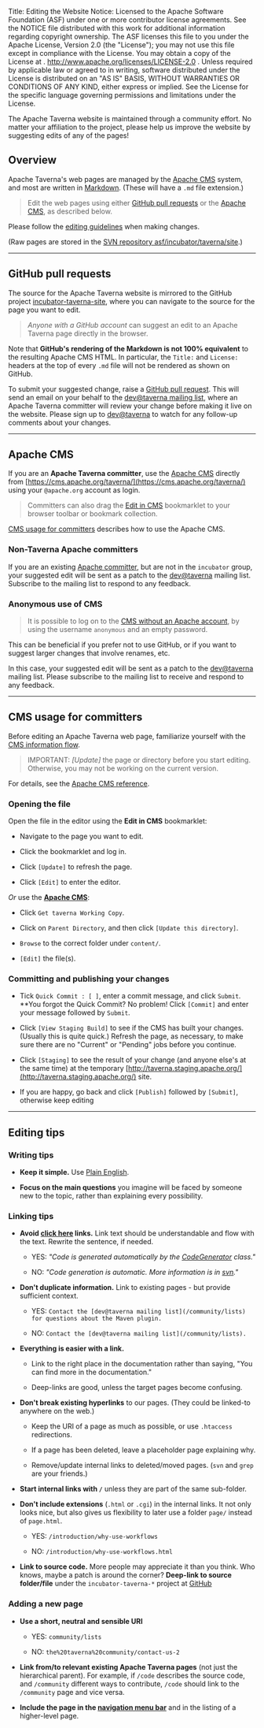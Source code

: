 Title:     Editing the Website
Notice:    Licensed to the Apache Software Foundation (ASF) under one
           or more contributor license agreements.  See the NOTICE file
           distributed with this work for additional information
           regarding copyright ownership.  The ASF licenses this file
           to you under the Apache License, Version 2.0 (the
           "License"); you may not use this file except in compliance
           with the License.  You may obtain a copy of the License at
           .
             http://www.apache.org/licenses/LICENSE-2.0
           .
           Unless required by applicable law or agreed to in writing,
           software distributed under the License is distributed on an
           "AS IS" BASIS, WITHOUT WARRANTIES OR CONDITIONS OF ANY
           KIND, either express or implied.  See the License for the
           specific language governing permissions and limitations
           under the License.

The Apache Taverna website is maintained through a community effort.
No matter your affiliation to the project, please help us improve the website by
suggesting edits of any of the pages!


## Overview

Apache Taverna's web pages are managed by the [Apache CMS](http://www.apache.org/dev/cmsref.html) system, and most are written in [Markdown](https://www.apache.org/dev/cmsref.html#markdown). (These will have a `.md` file extension.)

>Edit the web pages using either
<a href="#github">GitHub pull requests</a>
or the <a href="#apache-cms">Apache CMS</a>, as described below.

Please follow the <a href="#editing-tips">editing guidelines</a> when making changes.

(Raw pages are stored in the <a href="http://svn.apache.org/repos/asf/incubator/taverna/site/">SVN repository asf/incubator/taverna/site</a>.)


-----
<a name=github></a>
## GitHub pull requests

The source for the Apache Taverna website is mirrored to the GitHub project
[incubator-taverna-site](https://github.com/apache/incubator-taverna-site/tree/trunk/content),
where you can navigate to the source for the page you want to edit.

>*Anyone with a GitHub account*
can suggest an edit to an Apache Taverna page directly in the browser.

Note that **GitHub's rendering of the Markdown is not 100% equivalent** to the resulting Apache CMS HTML.  In particular, the `Title:` and `License:` headers at the top
of every `.md` file will not be rendered as shown on GitHub.

To submit your suggested change, raise a
[GitHub pull request](https://github.com/apache/incubator-taverna-site/pulls).
This will send an email on your behalf to the
[dev@taverna mailing list](/community/lists#devtaverna), where
an Apache Taverna committer will review your change before making it live
on the website.
Please sign up to [dev@taverna](/community/lists#devtaverna)
to watch for any follow-up comments about your changes.


-----
<a name=apache-cms></a>
## Apache CMS

If you are an **Apache Taverna committer**, use the
[Apache CMS](http://www.apache.org/dev/cmsref.html) directly from
[https://cms.apache.org/taverna/](https://cms.apache.org/taverna/) using your `@apache.org` account as login.

>Committers can also drag the
<a href="javascript:void(location.href='https://cms.apache.org/redirect?uri='+escape(location.href))">Edit in CMS</a>
 bookmarklet to your browser toolbar or bookmark collection.

<a href="#cms-for-committers">CMS usage for committers</a> describes how to use the Apache CMS.

### Non-Taverna Apache committers

If you are an existing
[Apache committer](https://people.apache.org/phonebook.html?unix=committers),
but are not in the `incubator` group,  your suggested edit will be sent as a patch to the
[dev@taverna](/community/lists#devtaverna) mailing list.
Subscribe to the mailing list to respond to any feedback.


### Anonymous use of CMS

>It is possible to log on to the
[CMS without an Apache account](http://www.apache.org/dev/cmsref.html#faq),
by using the username `anonymous` and an empty password.

This can be beneficial if you
prefer not to use GitHub, or if you want to suggest larger changes that
involve renames, etc.

In this case, your suggested edit will be sent as a patch to the
[dev@taverna](/community/lists#devtaverna) mailing list. Please subscribe to the mailing list to receive and respond to any feedback.


-----
<a name=cms-for-committers></a>
## CMS usage for committers

Before editing an Apache Taverna web page, familiarize yourself with the [CMS information flow](http://www.apache.org/dev/cmsref.html#flow).

>IMPORTANT: *[Update]* the page or directory before you start editing. Otherwise, you may not be working on the current version.

For details, see the [Apache CMS reference](http://www.apache.org/dev/cmsref.html).

### Opening the file
Open the file in the editor using the **Edit in CMS** bookmarklet:

 * Navigate to the page you want to edit.

 * Click the bookmarklet and log in.

 * Click `[Update]` to refresh the page.

 * Click `[Edit]` to enter the editor.

*Or* use the **[Apache CMS](https://cms.apache.org/taverna/)**:

 * Click `Get taverna Working Copy`.

 * Click on `Parent Directory`, and then click `[Update this directory]`.

 * `Browse` to the correct folder under `content/`.

 * `[Edit]` the file(s).

### Committing and publishing your changes
 * Tick `Quick Commit : [ ]`, enter a commit message, and click `Submit`.
 \**You forgot the Quick Commit? No problem! Click `[Commit]` and enter your message followed by `Submit`.

 * Click `[View Staging Build]` to see if the CMS has built your changes. (Usually
   this is quite quick.) Refresh the page, as necessary, to make sure there are no "Current" or "Pending" jobs before you continue.

 * Click `[Staging]` to see the result of your change (and anyone else's at the same time)
   at the temporary
   [http://taverna.staging.apache.org/](http://taverna.staging.apache.org/) site.

 * If you are happy, go back and click `[Publish]` followed by `[Submit]`,
   otherwise keep editing


-----
<a name=editing-tips></a>
## Editing tips

### Writing tips

 * **Keep it simple.** Use [Plain English](https://en.wikipedia.org/wiki/Plain_English).

 * **Focus on the main questions** you imagine will be faced by someone new to the topic, rather than explaining every possibility.


### Linking tips

  * **Avoid [click here](http://www.cs.tut.fi/~jkorpela/www/click.html) links.**
Link text should be understandable and flow with the text. Rewrite the sentence, if needed.

    * YES: *"Code is generated automatically by the [CodeGenerator](#) class."*

    * NO: *"Code generation is automatic. More information is in [svn](#)."*


  * **Don't duplicate information.** Link to existing pages - but provide sufficient context.

    * YES: `Contact the [dev@taverna mailing list](/community/lists) for questions about the Maven plugin.`  

    * NO: `Contact the [dev@taverna mailing list](/community/lists).`  


  * **Everything is easier with a link.**

    * Link to the right place in the documentation rather than saying, "You can find more in the documentation."

    * Deep-links are good, unless the target pages become confusing.

  * **Don't break existing hyperlinks** to our pages. (They could be linked-to anywhere on the web.)

    * Keep the URI of a page as much as possible, or use `.htaccess` redirections.

    * If a page has been deleted, leave a placeholder page explaining why.

    * Remove/update internal links to deleted/moved pages. (<code>svn</code> and <code>grep</code> are your friends.)


  * **Start internal links with `/`** unless they are part of the same sub-folder.

  * **Don't include extensions** (`.html` or `.cgi`) in the internal links. It not only looks nice, but also gives us flexibility to later use a folder `page/` instead of `page.html`.

    * YES: `/introduction/why-use-workflows`

    * NO:  `/introduction/why-use-workflows.html`   

  * **Link to source code.** More people may appreciate it than you think. Who knows, maybe a patch is around the corner? **Deep-link to source folder/file** under the `incubator-taverna-*` project at
   [GitHub](http://github.com/apache/)

### Adding a new page

  * **Use a short, neutral and sensible URI**

    * YES: `community/lists`

    * NO: `the%20taverna%20community/contact-us-2`

  * **Link from/to relevant existing Apache Taverna pages** (not just the hierarchical parent).
  For example, if `/code` describes the source code, and `/community` different ways to contribute, `/code` should link to the `/community` page and vice versa.

  * **Include the page in the [navigation menu bar](https://github.com/apache/incubator-taverna-site/blob/trunk/templates/navbar.html)** and in the listing of a higher-level page.

